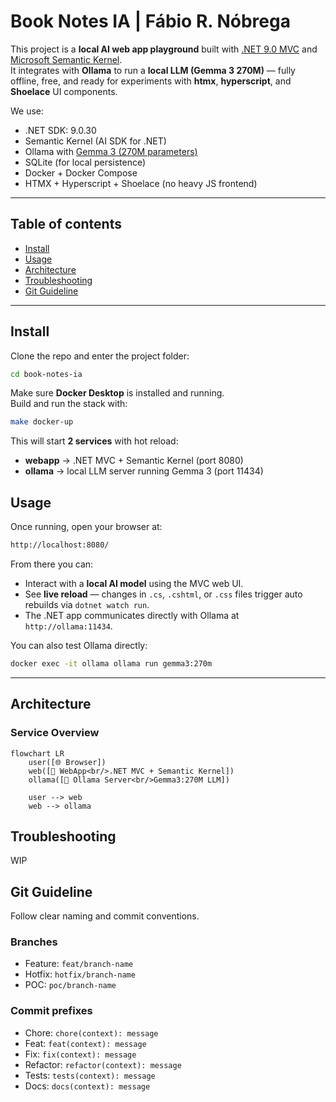 # Book Notes IA | Fábio R. Nóbrega  

This project is a **local AI web app playground** built with [.NET 9.0 MVC](https://learn.microsoft.com/en-us/aspnet/core/tutorials/first-mvc-app/start-mvc?view=aspnetcore-9.0&tabs=visual-studio) and [Microsoft Semantic Kernel](https://github.com/microsoft/semantic-kernel).  
It integrates with **Ollama** to run a **local LLM (Gemma 3 270M)** — fully offline, free, and ready for experiments with **htmx**, **hyperscript**, and **Shoelace** UI components.  


We use:  
- .NET SDK: 9.0.30  
- Semantic Kernel (AI SDK for .NET)  
- Ollama with [Gemma 3 (270M parameters)](https://ollama.com/library/gemma3:270m)
- SQLite (for local persistence)  
- Docker + Docker Compose  
- HTMX + Hyperscript + Shoelace (no heavy JS frontend)  

---

## Table of contents

* [Install](#install)  
* [Usage](#usage)  
* [Architecture](#architecture)  
* [Troubleshooting](#troubleshooting)  
* [Git Guideline](#git-guideline)  

---

## Install

Clone the repo and enter the project folder:

```bash
cd book-notes-ia
```

Make sure **Docker Desktop** is installed and running.  
Build and run the stack with:

```bash
make docker-up
```

This will start **2 services** with hot reload:

- **webapp** → .NET MVC + Semantic Kernel (port 8080)  
- **ollama** → local LLM server running Gemma 3 (port 11434)  

## Usage

Once running, open your browser at:  

```bash
http://localhost:8080/
```

From there you can:

- Interact with a **local AI model** using the MVC web UI.  
- See **live reload** — changes in `.cs`, `.cshtml`, or `.css` files trigger auto rebuilds via `dotnet watch run`.  
- The .NET app communicates directly with Ollama at `http://ollama:11434`.

You can also test Ollama directly:

```bash
docker exec -it ollama ollama run gemma3:270m
```

---

## Architecture

### Service Overview

```mermaid
flowchart LR
    user([🌐 Browser])
    web([🧩 WebApp<br/>.NET MVC + Semantic Kernel])
    ollama([🦙 Ollama Server<br/>Gemma3:270M LLM])

    user --> web
    web --> ollama
```

## Troubleshooting

WIP

## Git Guideline

Follow clear naming and commit conventions.

### Branches

- Feature:  `feat/branch-name`  
- Hotfix: `hotfix/branch-name`  
- POC: `poc/branch-name`  

### Commit prefixes

- Chore: `chore(context): message`  
- Feat: `feat(context): message`  
- Fix: `fix(context): message`  
- Refactor: `refactor(context): message`  
- Tests: `tests(context): message`  
- Docs: `docs(context): message`  
